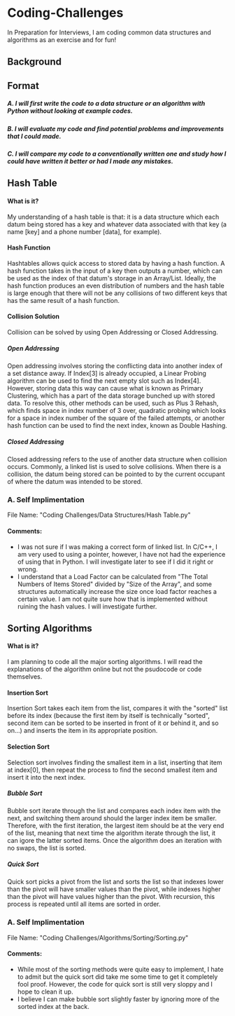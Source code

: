 # Coding-Challenges
In Preparation for Interviews, I am coding common data structures and algorithms as an exercise and for fun!

## Background

## Format
##### A. I will first write the code to a data structure or an algorithm with Python without looking at example codes.
##### B. I will evaluate my code and find potential problems and improvements that I could made.
##### C. I will compare my code to a conventionally written one and study how I could have written it better or had I made any mistakes.

## Hash Table
#### What is it?
  My understanding of a hash table is that: it is a data structure which each datum being stored has a key and whatever data associated with that key (a name [key] and a phone number [data], for example).
#### Hash Function
  Hashtables allows quick access to stored data by having a hash function. A hash function takes in the input of a key then outputs a number, which can be used as the index of that datum's storage in an Array/List.
  Ideally, the hash function produces an even distribution of numbers and the hash table is large enough that there will not be any collisions of two different keys that has the same result of a hash function.
#### Collision Solution
  Collision can be solved by using Open Addressing or Closed Addressing.
##### Open Addressing
  Open addressing involves storing the conflicting data into another index of a set distance away. If Index[3] is already occupied, a Linear Probing algorithm can be used to find the next empty slot such as Index[4]. However, storing data this way can cause what is known as Primary Clustering, which has a part of the data storage bunched up with stored data.
  To resolve this, other methods can be used, such as Plus 3 Rehash, which finds space in index number of 3 over, quadratic probing which looks for a space in index number of the square of the failed attempts, or another hash function can be used to find the next index, known as Double Hashing.
##### Closed Addressing
  Closed addressing refers to the use of another data structure when collision occurs. Commonly, a linked list is used to solve collisions. When there is a collision, the datum being stored can be pointed to by the current occupant of where the datum was intended to be stored. 

### A. Self Implimentation
  File Name: "Coding Challenges/Data Structures/Hash Table.py"
#### Comments:
 - I was not sure if I was making a correct form of linked list. In C/C++, I am very used to using a pointer, however, I have not had the experience of using that in Python. I will investigate later to see if I did it right or wrong.
 - I understand that a Load Factor can be calculated from "The Total Numbers of Items Stored" divided by "Size of the Array", and some structures automatically increase the size once load factor reaches a certain value. I am not quite sure how that is implemented without ruining the hash values. I will investigate further.
 
 ## Sorting Algorithms
#### What is it?
  I am planning to code all the major sorting algorithms. I will read the explanations of the algorithm online but not the psudocode or code themselves.
#### Insertion Sort
  Insertion Sort takes each item from the list, compares it with the "sorted" list before its index (because the first item by itself is technically "sorted", second item can be sorted to be inserted in front of it or behind it, and so on...) and inserts the item in its appropriate position.
#### Selection Sort
  Selection sort involves finding the smallest item in a list, inserting that item at index[0], then repeat the process to find the second smallest item and insert it into the next index.
##### Bubble Sort
  Bubble sort iterate through the list and compares each index item with the next, and switching them around should the larger index item be smaller. Therefore, with the first iteration, the largest item should be at the very end of the list, meaning that next time the algorithm iterate through the list, it can igore the latter sorted items. Once the algorithm does an iteration with no swaps, the list is sorted.
##### Quick Sort
  Quick sort picks a pivot from the list and sorts the list so that indexes lower than the pivot will have smaller values than the pivot, while indexes higher than the pivot will have values higher than the pivot. With recursion, this process is repeated until all items are sorted in order.

### A. Self Implimentation
  File Name: "Coding Challenges/Algorithms/Sorting/Sorting.py"
#### Comments:
 - While most of the sorting methods were quite easy to implement, I hate to admit but the quick sort did take me some time to get it completely fool proof. However, the code for quick sort is still very sloppy and I hope to clean it up.
 - I believe I can make bubble sort slightly faster by ignoring more of the sorted index at the back.
 
